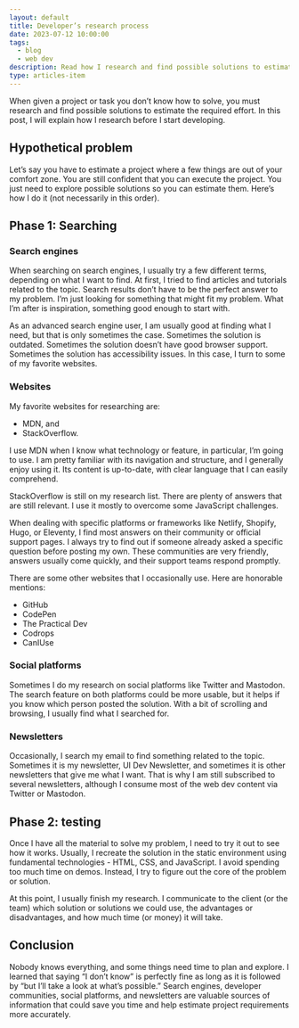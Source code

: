 ```yaml
---
layout: default
title: Developer’s research process
date: 2023-07-12 10:00:00
tags:
  - blog
  - web dev
description: Read how I research and find possible solutions to estimate the required effort before I start developing.
type: articles-item
---
```


When given a project or task you don’t know how to solve, you must research and find possible solutions to estimate the required effort. In this post, I will explain how I research before I start developing.

## Hypothetical problem

Let’s say you have to estimate a project where a few things are out of your comfort zone. You are still confident that you can execute the project. You just need to explore possible solutions so you can estimate them. Here’s how I do it (not necessarily in this order).

## Phase 1: Searching

### Search engines

When searching on search engines, I usually try a few different terms, depending on what I want to find. At first, I tried to find articles and tutorials related to the topic. Search results don’t have to be the perfect answer to my problem. I’m just looking for something that might fit my problem. What I’m after is inspiration, something good enough to start with.

As an advanced search engine user, I am usually good at finding what I need, but that is only sometimes the case. Sometimes the solution is outdated. Sometimes the solution doesn’t have good browser support. Sometimes the solution has accessibility issues. In this case, I turn to some of my favorite websites.

### Websites

My favorite websites for researching are:

- MDN, and
- StackOverflow.

I use MDN when I know what technology or feature, in particular, I’m going to use. I am pretty familiar with its navigation and structure, and I generally enjoy using it. Its content is up-to-date, with clear language that I can easily comprehend.

StackOverflow is still on my research list. There are plenty of answers that are still relevant. I use it mostly to overcome some JavaScript challenges.

When dealing with specific platforms or frameworks like Netlify, Shopify, Hugo, or Eleventy, I find most answers on their community or official support pages. I always try to find out if someone already asked a specific question before posting my own. These communities are very friendly, answers usually come quickly, and their support teams respond promptly.

There are some other websites that I occasionally use. Here are honorable mentions:

- GitHub
- CodePen
- The Practical Dev
- Codrops
- CanIUse

### Social platforms

Sometimes I do my research on social platforms like Twitter and Mastodon. The search feature on both platforms could be more usable, but it helps if you know which person posted the solution. With a bit of scrolling and browsing, I usually find what I searched for.

### Newsletters

Occasionally, I search my email to find something related to the topic. Sometimes it is my newsletter, UI Dev Newsletter, and sometimes it is other newsletters that give me what I want. That is why I am still subscribed to several newsletters, although I consume most of the web dev content via Twitter or Mastodon.

## Phase 2: testing

Once I have all the material to solve my problem, I need to try it out to see how it works. Usually, I recreate the solution in the static environment using fundamental technologies - HTML, CSS, and JavaScript. I avoid spending too much time on demos. Instead, I try to figure out the core of the problem or solution.

At this point, I usually finish my research. I communicate to the client (or the team) which solution or solutions we could use, the advantages or disadvantages, and how much time (or money) it will take.

## Conclusion

Nobody knows everything, and some things need time to plan and explore. I learned that saying “I don’t know” is perfectly fine as long as it is followed by “but I’ll take a look at what’s possible.” Search engines, developer communities, social platforms, and newsletters are valuable sources of information that could save you time and help estimate project requirements more accurately.
